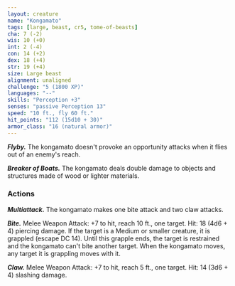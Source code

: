 ```yaml
---
layout: creature
name: "Kongamato"
tags: [large, beast, cr5, tome-of-beasts]
cha: 7 (-2)
wis: 10 (+0)
int: 2 (-4)
con: 14 (+2)
dex: 18 (+4)
str: 19 (+4)
size: Large beast
alignment: unaligned
challenge: "5 (1800 XP)"
languages: "--"
skills: "Perception +3"
senses: "passive Perception 13"
speed: "10 ft., fly 60 ft."
hit_points: "112 (15d10 + 30)"
armor_class: "16 (natural armor)"
---
```


***Flyby.*** The kongamato doesn't provoke an opportunity attacks when it flies out of an enemy's reach.

***Breaker of Boats.*** The kongamato deals double damage to objects and structures made of wood or lighter materials.

### Actions

***Multiattack.*** The kongamato makes one bite attack and two claw attacks.

***Bite.*** Melee Weapon Attack: +7 to hit, reach 10 ft., one target. Hit: 18 (4d6 + 4) piercing damage. If the target is a Medium or smaller creature, it is grappled (escape DC 14). Until this grapple ends, the target is restrained and the kongamato can't bite another target. When the kongamato moves, any target it is grappling moves with it.

***Claw.*** Melee Weapon Attack: +7 to hit, reach 5 ft., one target. Hit: 14 (3d6 + 4) slashing damage.

